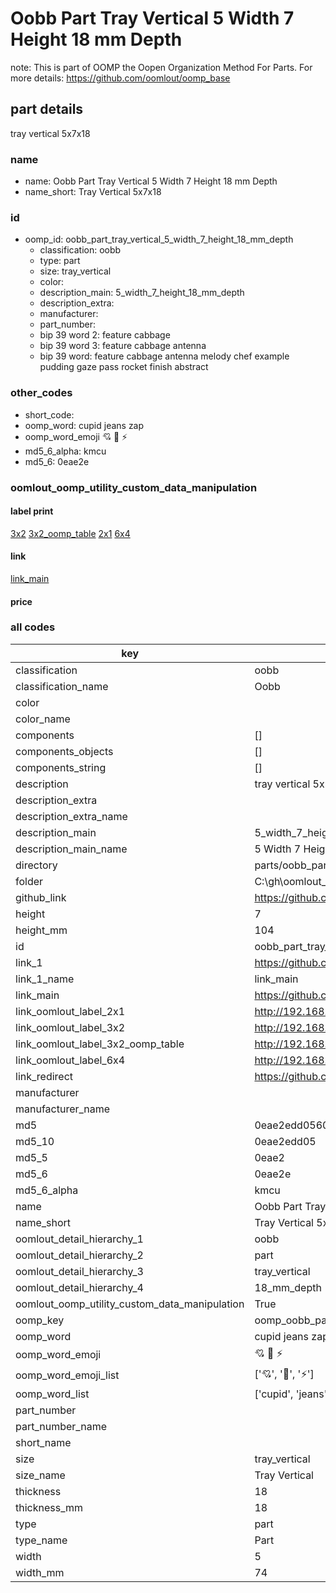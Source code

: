 # Oobb Part Tray Vertical 5 Width 7 Height 18 mm Depth  

note: This is part of OOMP the Oopen Organization Method For Parts. For more details: https://github.com/oomlout/oomp_base

##  part details
  



tray vertical 5x7x18



### name
* name: Oobb Part Tray Vertical 5 Width 7 Height 18 mm Depth
* name_short: Tray Vertical 5x7x18 
### id
* oomp_id: oobb_part_tray_vertical_5_width_7_height_18_mm_depth
  * classification: oobb
  * type: part
  * size: tray_vertical
  * color: 
  * description_main: 5_width_7_height_18_mm_depth
  * description_extra: 
  * manufacturer: 
  * part_number: 
  * bip 39 word 2: feature cabbage
  * bip 39 word 3: feature cabbage antenna
  * bip 39 word: feature cabbage antenna melody chef example pudding gaze pass rocket finish abstract

### other_codes
* short_code: 
* oomp_word: cupid jeans zap
* oomp_word_emoji :cupid: :jeans: :zap:
* md5_6_alpha: kmcu
* md5_6: 0eae2e






### oomlout_oomp_utility_custom_data_manipulation
#### label print
[3x2](http://192.168.1.245:1112/?label=oomp%20kmcu)
[3x2_oomp_table](http://192.168.1.108:1112/?label=oomp%20kmcu)
[2x1](http://192.168.1.242:1112/?label=oomp%20kmcu)
[6x4](http://192.168.1.55:1112/?label=oomp%20kmcu)    

#### link

[link_main](https://github.com/oomlout/oomlout_oobb_version_4_generated_parts/tree/main/navigation_oomp/oobb/part/tray_vertical/5_width_7_height_18_mm_depth/part)                              

#### price







### all codes 
| key | value |  
| --- | --- |  
| classification | oobb |  
| classification_name | Oobb |  
| color |  |  
| color_name |  |  
| components | [] |  
| components_objects | [] |  
| components_string | [] |  
| description | tray vertical 5x7x18 |  
| description_extra |  |  
| description_extra_name |  |  
| description_main | 5_width_7_height_18_mm_depth |  
| description_main_name | 5 Width 7 Height 18 mm Depth |  
| directory | parts/oobb_part_tray_vertical_5_width_7_height_18_mm_depth |  
| folder | C:\gh\oomlout_oobb_version_4_generated_parts\parts\oobb_part_tray_vertical_5_width_7_height_18_mm_depth |  
| github_link | https://github.com/oomlout/oomlout_oomp_part_src/tree/main/parts/oobb_part_tray_vertical_5_width_7_height_18_mm_depth |  
| height | 7 |  
| height_mm | 104 |  
| id | oobb_part_tray_vertical_5_width_7_height_18_mm_depth |  
| link_1 | https://github.com/oomlout/oomlout_oobb_version_4_generated_parts/tree/main/navigation_oomp/oobb/part/tray_vertical/5_width_7_height_18_mm_depth/part |  
| link_1_name | link_main |  
| link_main | https://github.com/oomlout/oomlout_oobb_version_4_generated_parts/tree/main/navigation_oomp/oobb/part/tray_vertical/5_width_7_height_18_mm_depth/part |  
| link_oomlout_label_2x1 | http://192.168.1.242:1112/?label=oomp%20kmcu |  
| link_oomlout_label_3x2 | http://192.168.1.245:1112/?label=oomp%20kmcu |  
| link_oomlout_label_3x2_oomp_table | http://192.168.1.108:1112/?label=oomp%20kmcu |  
| link_oomlout_label_6x4 | http://192.168.1.55:1112/?label=oomp%20kmcu |  
| link_redirect | https://github.com/oomlout/oomlout_oobb_version_4_generated_parts/tree/main/parts/oobb_tray_vertical_05_07_18 |  
| manufacturer |  |  
| manufacturer_name |  |  
| md5 | 0eae2edd0560b5a53993a8a81387eaa1 |  
| md5_10 | 0eae2edd05 |  
| md5_5 | 0eae2 |  
| md5_6 | 0eae2e |  
| md5_6_alpha | kmcu |  
| name | Oobb Part Tray Vertical 5 Width 7 Height 18 mm Depth |  
| name_short | Tray Vertical 5x7x18  |  
| oomlout_detail_hierarchy_1 | oobb |  
| oomlout_detail_hierarchy_2 | part |  
| oomlout_detail_hierarchy_3 | tray_vertical |  
| oomlout_detail_hierarchy_4 | 18_mm_depth |  
| oomlout_oomp_utility_custom_data_manipulation | True |  
| oomp_key | oomp_oobb_part_tray_vertical_5_width_7_height_18_mm_depth |  
| oomp_word | cupid jeans zap |  
| oomp_word_emoji | :cupid: :jeans: :zap: |  
| oomp_word_emoji_list | [':cupid:', ':jeans:', ':zap:'] |  
| oomp_word_list | ['cupid', 'jeans', 'zap'] |  
| part_number |  |  
| part_number_name |  |  
| short_name |  |  
| size | tray_vertical |  
| size_name | Tray Vertical |  
| thickness | 18 |  
| thickness_mm | 18 |  
| type | part |  
| type_name | Part |  
| width | 5 |  
| width_mm | 74 |  
